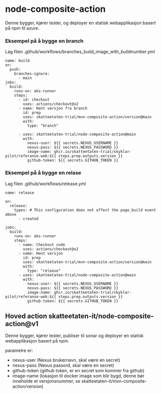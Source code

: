 # node-composite-action

Denne bygger, kjører tester, og deployer en statisk webapplikasjon basert på npm til azure.

### Eksempel på å bygge en branch

Lag filen .github/workflows/branches_build_image_with_buildnumber.yml

```
name: build
on:
  push:
    branches-ignore:
      - main
jobs:
  build:
    runs-on: aks-runner
    steps:
      - id: checkout
        uses: actions/checkout@v2
      - name: Hent versjon fra branch
        id: prep
        uses: skatteetaten-trial/mvn-composite-action/version@main
        with:
          type: "branch"

      - uses: skatteetaten-trial/node-composite-action@main
        with:
          nexus-user: ${{ secrets.NEXUS_USERNAME }}
          nexus-pass: ${{ secrets.NEXUS_PASSWORD }}
          image-name: ghcr.io/skatteetaten-trial/skyklar-pilot/referanse-web:${{ steps.prep.outputs.version }}
          github-token: ${{ secrets.GITHUB_TOKEN }}
```

### Eksempel på å bygge en relase

Lag filen .github/workflows/release.yml

```
name: release

on:
  release:
    types: # This configuration does not affect the page_build event above
      - created

jobs:
  build:
    runs-on: aks-runner
    steps:
      - name: Checkout code
        uses: actions/checkout@v2
      - name: Hent versjon
        id: prep
        uses: skatteetaten-trial/mvn-composite-action/version@main
        with:
          type: "release"
      - uses: skatteetaten-trial/node-composite-action@main
        with:
          nexus-user: ${{ secrets.NEXUS_USERNAME }}
          nexus-pass: ${{ secrets.NEXUS_PASSWORD }}
          image-name: ghcr.io/skatteetaten-trial/skyklar-pilot/referanse-web:${{ steps.prep.outputs.version }}
          github-token: ${{ secrets.GITHUB_TOKEN }}
```

## Hoved action skatteetaten-it/node-composite-action@v1

Denne bygger, kjører tester, publiser til sonar og deployer en statisk webapplikasjon basert på npm.

parametre er:

- nexus-user (Nexus brukernavn, skal være en secret)
- nexus-pass (Nexus passord, skal være en secret)
- github-token (github token, er en secret som kommer fra github)
- image-name (lokasjon til docker image som blir bygd, denne bør inneholde et versjonsnummer, se skatteetaten-it/mvn-composite-action/version)
